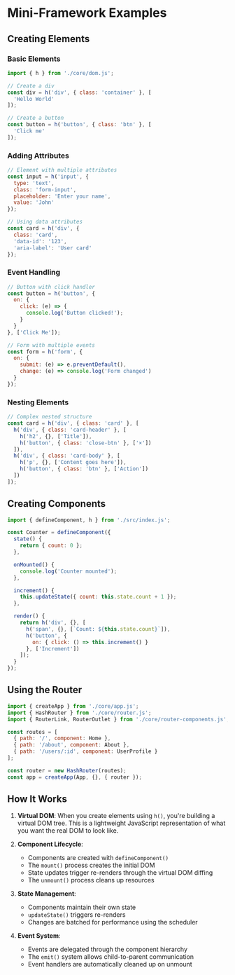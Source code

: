 # Mini-Framework Examples

## Creating Elements

### Basic Elements

```javascript
import { h } from './core/dom.js';

// Create a div
const div = h('div', { class: 'container' }, [
  'Hello World'
]);

// Create a button
const button = h('button', { class: 'btn' }, [
  'Click me'
]);
```

### Adding Attributes

```javascript
// Element with multiple attributes
const input = h('input', {
  type: 'text',
  class: 'form-input',
  placeholder: 'Enter your name',
  value: 'John'
});

// Using data attributes
const card = h('div', {
  class: 'card',
  'data-id': '123',
  'aria-label': 'User card'
});
```

### Event Handling

```javascript
// Button with click handler
const button = h('button', {
  on: {
    click: (e) => {
      console.log('Button clicked!');
    }
  }
}, ['Click Me']);

// Form with multiple events
const form = h('form', {
  on: {
    submit: (e) => e.preventDefault(),
    change: (e) => console.log('Form changed')
  }
});
```

### Nesting Elements

```javascript
// Complex nested structure
const card = h('div', { class: 'card' }, [
  h('div', { class: 'card-header' }, [
    h('h2', {}, ['Title']),
    h('button', { class: 'close-btn' }, ['×'])
  ]),
  h('div', { class: 'card-body' }, [
    h('p', {}, ['Content goes here']),
    h('button', { class: 'btn' }, ['Action'])
  ])
]);
```

## Creating Components

```javascript
import { defineComponent, h } from './src/index.js';

const Counter = defineComponent({
  state() {
    return { count: 0 };
  },

  onMounted() {
    console.log('Counter mounted');
  },

  increment() {
    this.updateState({ count: this.state.count + 1 });
  },

  render() {
    return h('div', {}, [
      h('span', {}, [`Count: ${this.state.count}`]),
      h('button', {
        on: { click: () => this.increment() }
      }, ['Increment'])
    ]);
  }
});
```

## Using the Router

```javascript
import { createApp } from './core/app.js';
import { HashRouter } from './core/router.js';
import { RouterLink, RouterOutlet } from './core/router-components.js';

const routes = [
  { path: '/', component: Home },
  { path: '/about', component: About },
  { path: '/users/:id', component: UserProfile }
];

const router = new HashRouter(routes);
const app = createApp(App, {}, { router });
```

## How It Works

1. **Virtual DOM**: When you create elements using `h()`, you're building a virtual DOM tree. This is a lightweight JavaScript representation of what you want the real DOM to look like.

2. **Component Lifecycle**: 
   - Components are created with `defineComponent()`
   - The `mount()` process creates the initial DOM
   - State updates trigger re-renders through the virtual DOM diffing
   - The `unmount()` process cleans up resources

3. **State Management**:
   - Components maintain their own state
   - `updateState()` triggers re-renders
   - Changes are batched for performance using the scheduler

4. **Event System**:
   - Events are delegated through the component hierarchy
   - The `emit()` system allows child-to-parent communication
   - Event handlers are automatically cleaned up on unmount
